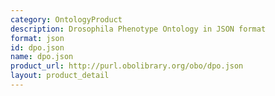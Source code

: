 ```yaml
---
category: OntologyProduct
description: Drosophila Phenotype Ontology in JSON format
format: json
id: dpo.json
name: dpo.json
product_url: http://purl.obolibrary.org/obo/dpo.json
layout: product_detail
---
```

